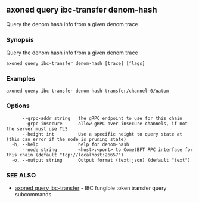 ## axoned query ibc-transfer denom-hash

Query the denom hash info from a given denom trace

### Synopsis

Query the denom hash info from a given denom trace

```
axoned query ibc-transfer denom-hash [trace] [flags]
```

### Examples

```
axoned query ibc-transfer denom-hash transfer/channel-0/uatom
```

### Options

```
      --grpc-addr string   the gRPC endpoint to use for this chain
      --grpc-insecure      allow gRPC over insecure channels, if not the server must use TLS
      --height int         Use a specific height to query state at (this can error if the node is pruning state)
  -h, --help               help for denom-hash
      --node string        <host>:<port> to CometBFT RPC interface for this chain (default "tcp://localhost:26657")
  -o, --output string      Output format (text|json) (default "text")
```

### SEE ALSO

* [axoned query ibc-transfer](axoned_query_ibc-transfer.md)	 - IBC fungible token transfer query subcommands

